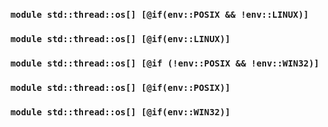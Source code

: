 ### `module std::thread::os[] [@if(env::POSIX && !env::LINUX)]`
### `module std::thread::os[] [@if(env::LINUX)]`
### `module std::thread::os[] [@if (!env::POSIX && !env::WIN32)]`
### `module std::thread::os[] [@if(env::POSIX)]`
### `module std::thread::os[] [@if(env::WIN32)]`
